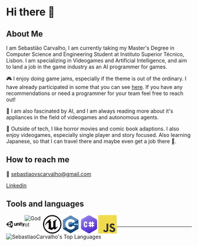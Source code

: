 # Hi there 👋

## About Me

I am Sebastião Carvalho, I am currently taking my Master's Degree in Computer Science and Engineering Student at Instituto Superior Técnico, Lisbon. 
I am specializing in Videogames and Artificial Intelligence, and aim to land a job in the game industry as an AI programmer for games.

🎮 I enjoy doing game jams, especially if the theme is out of the ordinary. I have already participated in some that you can see [here](https://github.com/SebastiaoCarvalho/Game-Jams).
If you have any recommendations or need a programmer for your team feel free to reach out!

🤖 I am also fascinated by AI, and I am always reading more about it's appliances in the field of videogames and autonomous agents.

🎥 Outside of tech, I like horror movies and comic book adaptions. I also enjoy videogames, especially single player and story focused.
Also learning Japanese, so that I can travel there and maybe even get a job there 👀.

## How to reach me

📧 sebastiaovscarvalho@gmail.com

[Linkedin](https://www.linkedin.com/in/sebasti%C3%A3o-carvalho-6036a026b/)

## Tools and languages

[<img align="left" alt="Unity" width="50px" src="https://raw.githubusercontent.com/github/explore/80688e429a7d4ef2fca1e82350fe8e3517d3494d/topics/unity/unity.png" />][github]
[<img align="left" alt="Godot" width=50px src="https://user-images.githubusercontent.com/25181517/193427942-3abc320a-1c9e-4316-bac0-cb8b280b669f.png"/>][github]
[<img align="left" alt="Unreal" width="50px" src="https://raw.githubusercontent.com/github/explore/4df70f3a01924e9d8f7e622642feda415f8e0d67/topics/unrealscript/unrealscript.png" />][github]
[<img align="left" alt="C++" width="50px" src="https://raw.githubusercontent.com/github/explore/180320cffc25f4ed1bbdfd33d4db3a66eeeeb358/topics/cpp/cpp.png" />][github]
[<img align="left" alt="C#" width="50px" src="https://raw.githubusercontent.com/github/explore/31ea1181d4a76262931a39ca68e0203774a69b60/topics/csharp/csharp.png" />][github]
[<img align="left" alt="JavaScript" width="50px" src="https://raw.githubusercontent.com/github/explore/80688e429a7d4ef2fca1e82350fe8e3517d3494d/topics/javascript/javascript.png" />][github]

</br>

---

![SebastiaoCarvalho's Top Languages](https://github-readme-stats.vercel.app/api/top-langs/?username=SebastiaoCarvalho&theme=dracula&show_icons=true&hide_border=true&layout=compact)

[github]: https://github.com/SebastiaoCarvalho
